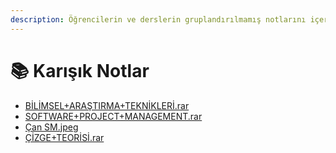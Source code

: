 ```yaml
---
description: Öğrencilerin ve derslerin gruplandırılmamış notlarını içerir 📚 (yani karışık kuruşuk 🥴)
---
```


# 📚 Karışık Notlar

<!--YPackage.YGitbookIntegration-tarafından-otomatik-oluşturulmuştur-->

- [BİLİMSEL+ARAŞTIRMA+TEKNİKLERİ.rar](B%C4%B0L%C4%B0MSEL%2BARA%C5%9ETIRMA%2BTEKN%C4%B0KLER%C4%B0.rar)
- [SOFTWARE+PROJECT+MANAGEMENT.rar](SOFTWARE%2BPROJECT%2BMANAGEMENT.rar)
- [Çan SM.jpeg](%C3%87an%20SM.jpeg)
- [ÇİZGE+TEORİSİ.rar](%C3%87%C4%B0ZGE%2BTEOR%C4%B0S%C4%B0.rar)

<!--YPackage.YGitbookIntegration-tarafından-otomatik-oluşturulmuştur-->

